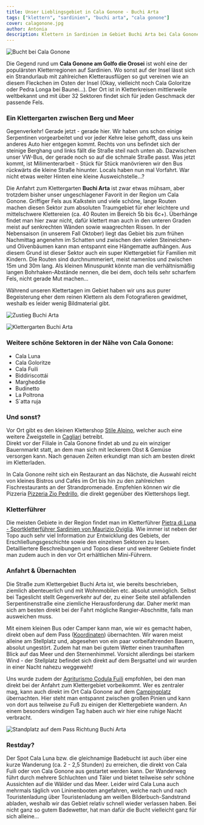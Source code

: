 ```yaml
---
title: Unser Lieblingsgebiet in Cala Gonone - Buchi Arta
tags: ["klettern", "sardinien", "buchi arta", "cala gonone"]
cover: calagonone.jpg
author: Antonia
description: Klettern in Sardinien im Gebiet Buchi Arta bei Cala Gonone
---
```

![Bucht bei Cala Gonone](./calagonone.jpg)

Die Gegend rund um **Cala Gonone am Golfo die Orosei** ist wohl eine der populärsten Kletterregionen auf Sardinien. Wo sonst auf der Insel lässt sich ein Strandurlaub mit zahlreichen Kletterausflügen so gut vereinen wie an diesem Fleckchen im Osten der Insel (Okay, vielleicht noch Cala Goloritze oder Pedra Longa bei Baunei...). Der Ort ist in Kletterkreisen mittlerweile weltbekannt und mit über 32 Sektoren findet sich für jeden Geschmack der passende Fels. 

### Ein Klettergarten zwischen Berg und Meer

Gegenverkehr! Gerade jetzt - gerade hier. Wir haben uns schon einige Serpentinen vorgearbeitet und vor jeder Kehre leise gehofft, dass uns kein anderes Auto hier entgegen kommt. Rechts von uns befindet sich der steinige Berghang und links fällt die Straße steil nach unten ab. Dazwischen unser VW-Bus, der gerade noch so auf die schmale Straße passt. Was jetzt kommt, ist Milimenterarbeit - Stück für Stück manövrieren wir den Bus rückwärts die kleine Straße hinunter. Locals haben nun mal Vorfahrt. War nicht etwas weiter Hinten eine kleine Ausweichstelle...? 

Die Anfahrt zum Klettergarten **Buchi Arta** ist zwar etwas mühsam, aber trotzdem bisher unser ungeschlagener Favorit in der Region um Cala Gonone. Griffiger Fels aus Kalkstein und viele schöne, lange Routen machen diesen Sektor zum absoluten Traumgebiet für eher leichtere und mittelschwere Klettereien (ca. 40 Routen im Bereich 5b bis 6c+). Überhänge findet man hier zwar nicht, dafür klettert man auch in den unteren Graden meist auf senkrechten Wänden sowie waagrechten Rissen. In der Nebensaison (in unserem Fall Oktober) liegt das Gebiet bis zum frühen Nachmittag angenehm im Schatten und zwischen den vielen Steineichen- und Olivenbäumen kann man entspannt eine Hängematte aufhängen. Aus diesem Grund ist dieser Sektor auch ein super Klettergebiet für Familien mit Kindern. Die Routen sind durchnummeriert, meist namenlos und zwischen 15m und 30m lang. Als kleinen Minuspunkt könnte man die verhältnismäßig langen Bohrhaken-Abstände nennen, die bei dem, doch teils sehr scharfem Fels, nicht gerade Mut machen... 

Während unseren Klettertagen im Gebiet haben wir uns aus purer Begeisterung eher dem reinen Klettern als dem Fotografieren gewidmet, weshalb es leider wenig Bildmaterial gibt.

![Zustieg Buchi Arta](./buchiartacover.jpg)

![Klettergarten Buchi Arta](./yannickseil.jpg)

### Weitere schöne Sektoren in der Nähe von Cala Gonone:
* Cala Luna
* Cala Goloritze
* Cala Fuili 
* Biddiriscottái
* Margheddie
* Budinetto
* La Poltrona
* S´atta ruja

### Und sonst?
Vor Ort gibt es den kleinen Klettershop [Stile Alpino](https://goo.gl/maps/bnU8cUd7xtGvWbQ1A), welcher auch eine weitere Zweigstelle in [Cagliari](https://goo.gl/maps/zF2xFi4gzwgzebhf7) betreibt.
<br/> Direkt vor der Filiale in Cala Gonone findet ab und zu ein winziger Bauernmarkt statt, an dem man sich mit leckerem Obst & Gemüse versorgen kann. Nach genauen Zeiten erkundigt man sich am besten direkt im Kletterladen.

In Cala Gonone reiht sich ein Restaurant an das Nächste, die Auswahl reicht von kleines Bistros und Cafés im Ort bis hin zu den zahlreichen Fischrestaurants an der Strandpromenade. Empfehlen können wir die Pizzeria [Pizzeria Zio Pedrillo](https://g.page/pizzeriaziopedrillo?share), die direkt gegenüber des Klettershops liegt.

### Kletterführer
Die meisten Gebiete in der Region findet man im Kletterführer [Pietra di Luna - Sportkletterführer Sardinien von Maurizio Oviglia](https://www.freytagberndt.com/produkt/9788889661314-oviglia-maurizio-pietra-di-luna-sportklettern-deutsch/). Wie immer ist neben der Topo auch sehr viel Information zur Entwicklung des Gebiets, der Erschließungsgeschichte sowie den einzelnen Sektoren zu lesen. Detailliertere Beschreibungen und Topos dieser und weiterer Gebiete findet man zudem auch in den vor Ort erhältlichen Mini-Führern. 

### Anfahrt & Übernachten

Die Straße zum Klettergebiet Buchi Arta ist, wie bereits beschrieben, ziemlich abenteuerlich und mit Wohnmobilen etc. absolut unmöglich. Selbst bei Tageslicht stellt Gegenverkehr auf der, zu einer Seite steil abfallenden Serpentinenstraße eine ziemliche Herausforderung dar. Daher merkt man sich am besten direkt bei der Fahrt mögliche Rangier-Abschnitte, falls man ausweichen muss. 

Mit einem kleinen Bus oder Camper kann man, wie wir es gemacht haben, direkt oben auf dem Pass ([Koordinaten](https://goo.gl/maps/gUULgSqJrD9uvaQu8)) übernachten. Wir waren meist alleine am Stellplatz und, abgesehen von ein paar vorbeifahrenden Bauern, absolut ungestört. Zudem hat man bei gutem Wetter einen traumhaften Blick auf das Meer und den Sternenhimmel. Vorsicht allerdings bei starkem Wind - der Stellplatz befindet sich direkt auf dem Bergsattel und wir wurden in einer Nacht nahezu weggeweht!

Uns wurde zudem der [Agriturismo Codula Fuili](https://goo.gl/maps/y32nsXTo3hFYamDFA) empfohlen, bei den man direkt bei der Anfahrt zum Klettergebiet vorbeikommt.
Wer es zentraler mag, kann auch direkt im Ort Cala Gonone auf dem [Campingplatz](https://www.calagononecamping.com/de/) übernachten. Hier steht man entspannt zwischen großen Pinien und kann von dort aus teilweise zu Fuß zu einigen der Klettergebiete wandern. An einem besonders windigen Tag haben auch wir hier eine ruhige Nacht verbracht.

![Standplatz auf dem Pass Richtung Buchi Arta](./standplatzbuchiarta.jpg)

### Restday?

Der Spot Cala Luna bzw. die gleichnamige Badebucht ist auch über eine kurze Wanderung (ca. 2 - 2,5 Stunden) zu erreichen, die direkt von Cala Fuili oder von Cala Gonone aus gestartet werden kann. Der Wanderweg führt durch mehrere Schluchten und Täler und bietet teilweise sehr schöne Aussichten auf die Wälder und das Meer. Leider wird Cala Luna auch mehrmals täglich von Lininenbooten angefahren, welche nach und nach Touristenladung über Touristenladung am weißen Bilderbuch-Sandstrand abladen, weshalb wir das Gebiet relativ schnell wieder verlassen haben. Bei nicht ganz so gutem Badewetter, hat man dafür die Bucht vielleicht ganz für sich alleine...
